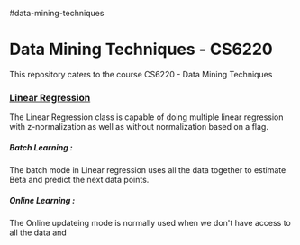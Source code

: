 #data-mining-techniques

# Data Mining Techniques - CS6220

This repository caters to the course CS6220 - Data Mining Techniques

### [Linear Regression](https://github.com/dixitk13/data-mining-techniques/blob/master/DataMiningTechniques/src/LinearRegression/LinearRegression.java)

The Linear Regression class is capable of doing multiple linear regression with z-normalization as well as without normalization based on a flag.
##### Batch Learning :
The batch mode in Linear regression uses all the data together to estimate Beta and predict the next data points.
##### Online Learning : 
The Online updateing mode is normally used when we don't have access to all the data and 
